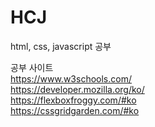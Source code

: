 # HCJ
html, css, javascript 공부

공부 사이트<br>
https://www.w3schools.com/<br>
https://developer.mozilla.org/ko/<br>
https://flexboxfroggy.com/#ko<br>
https://cssgridgarden.com/#ko
